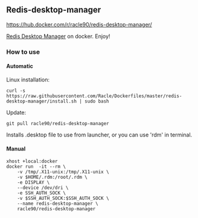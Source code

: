 ## Redis-desktop-manager
https://hub.docker.com/r/racle90/redis-desktop-manager/

[Redis Desktop Manager](https://redisdesktop.com/) on docker. Enjoy!

### How to use
#### Automatic
Linux installation: 

`curl -s https://raw.githubusercontent.com/Racle/Dockerfiles/master/redis-desktop-manager/install.sh | sudo bash`

Update:

`git pull racle90/redis-desktop-manager`

Installs .desktop file to use from launcher, or you can use 'rdm' in terminal.

#### Manual

```
xhost +local:docker
docker run  -it --rm \
    -v /tmp/.X11-unix:/tmp/.X11-unix \
    -v $HOME/.rdm:/root/.rdm \
    -e DISPLAY \
    --device /dev/dri \
    -e SSH_AUTH_SOCK \
    -v $SSH_AUTH_SOCK:$SSH_AUTH_SOCK \
    --name redis-desktop-manager \
    racle90/redis-desktop-manager
```
